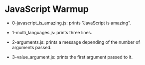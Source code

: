 # JavaScript Warmup

* 0-javascript_is_amazing.js: prints “JavaScript is amazing”.

* 1-multi_languages.js: prints three lines.

* 2-arguments.js: prints a message depending of the number of arguments passed.

* 3-value_argument.js: prints the first argument passed to it.


